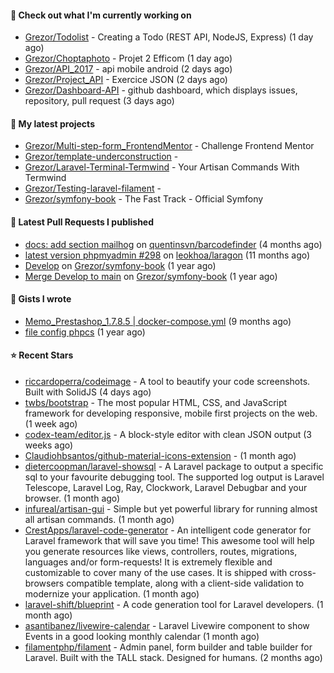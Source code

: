 #### 👷 Check out what I'm currently working on

- [Grezor/Todolist](https://github.com/Grezor/Todolist) - Creating a Todo (REST API, NodeJS, Express) (1 day ago)
- [Grezor/Choptaphoto](https://github.com/Grezor/Choptaphoto) - Projet 2 Efficom (1 day ago)
- [Grezor/API_2017](https://github.com/Grezor/API_2017) - api mobile android (2 days ago)
- [Grezor/Project_API](https://github.com/Grezor/Project_API) - Exercice JSON (2 days ago)
- [Grezor/Dashboard-API](https://github.com/Grezor/Dashboard-API) - github dashboard, which displays issues, repository, pull request (3 days ago)

#### 🌱 My latest projects

- [Grezor/Multi-step-form_FrontendMentor](https://github.com/Grezor/Multi-step-form_FrontendMentor) - Challenge Frontend Mentor
- [Grezor/template-underconstruction](https://github.com/Grezor/template-underconstruction) - 
- [Grezor/Laravel-Terminal-Termwind](https://github.com/Grezor/Laravel-Terminal-Termwind) - Your Artisan Commands With Termwind
- [Grezor/Testing-laravel-filament](https://github.com/Grezor/Testing-laravel-filament) - 
- [Grezor/symfony-book](https://github.com/Grezor/symfony-book) - The Fast Track - Official Symfony

#### 🔨 Latest Pull Requests I published

- [docs: add section mailhog](https://github.com/quentinsvn/barcodefinder/pull/2) on [quentinsvn/barcodefinder](https://github.com/quentinsvn/barcodefinder) (4 months ago)
- [latest version phpmyadmin #298](https://github.com/leokhoa/laragon/pull/299) on [leokhoa/laragon](https://github.com/leokhoa/laragon) (11 months ago)
- [Develop](https://github.com/Grezor/symfony-book/pull/2) on [Grezor/symfony-book](https://github.com/Grezor/symfony-book) (1 year ago)
- [Merge Develop to main](https://github.com/Grezor/symfony-book/pull/1) on [Grezor/symfony-book](https://github.com/Grezor/symfony-book) (1 year ago)

#### 📓 Gists I wrote

- [Memo_Prestashop_1.7.8.5 | docker-compose.yml](https://gist.github.com/eb78b378ed9f40780dc077b361ead337) (9 months ago)
- [file config phpcs](https://gist.github.com/27d8a6056d2e171aed20c26699439861) (1 year ago)

#### ⭐ Recent Stars

- [riccardoperra/codeimage](https://github.com/riccardoperra/codeimage) - A tool to beautify your code screenshots. Built with SolidJS (4 days ago)
- [twbs/bootstrap](https://github.com/twbs/bootstrap) - The most popular HTML, CSS, and JavaScript framework for developing responsive, mobile first projects on the web. (1 week ago)
- [codex-team/editor.js](https://github.com/codex-team/editor.js) - A block-style editor with clean JSON output (3 weeks ago)
- [Claudiohbsantos/github-material-icons-extension](https://github.com/Claudiohbsantos/github-material-icons-extension) -  (1 month ago)
- [dietercoopman/laravel-showsql](https://github.com/dietercoopman/laravel-showsql) - A Laravel package to output a specific sql to your favourite debugging tool. The supported log output is Laravel Telescope, Laravel Log, Ray, Clockwork, Laravel Debugbar and your browser. (1 month ago)
- [infureal/artisan-gui](https://github.com/infureal/artisan-gui) - Simple but yet powerful library for running almost all artisan commands. (1 month ago)
- [CrestApps/laravel-code-generator](https://github.com/CrestApps/laravel-code-generator) - An intelligent code generator for Laravel framework that will save you time! This awesome tool will help you generate resources like views, controllers, routes, migrations, languages and/or form-requests! It is extremely flexible and customizable to cover many of the use cases. It is shipped with cross-browsers compatible template, along with a client-side validation to modernize your application. (1 month ago)
- [laravel-shift/blueprint](https://github.com/laravel-shift/blueprint) - A code generation tool for Laravel developers. (1 month ago)
- [asantibanez/livewire-calendar](https://github.com/asantibanez/livewire-calendar) - Laravel Livewire component to show Events in a good looking monthly calendar (1 month ago)
- [filamentphp/filament](https://github.com/filamentphp/filament) - Admin panel, form builder and table builder for Laravel. Built with the TALL stack. Designed for humans. (2 months ago)
